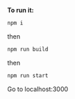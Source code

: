 **To run it:**

```javascript
npm i
```

then

```javascript
npm run build
```

then

```javascript
npm run start
```

Go to localhost:3000
